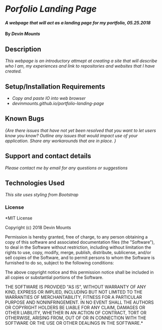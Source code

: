 # _Porfolio Landing Page_

#### _A webpage that will act as a landing page for my portfolio, 05.25.2018_

#### By _Devin Mounts_

## Description

_This webpage is an introductory attmept at creating a site that will describe who I am, my experiences and link to repositories and websites that I have created._

## Setup/Installation Requirements

* _Copy and paste IO into web browser_
* _devinmounts.github.io/portfolio-landing-page_

## Known Bugs

_{Are there issues that have not yet been resolved that you want to let users know you know?  Outline any issues that would impact use of your application.  Share any workarounds that are in place. }_

## Support and contact details

_Please contact me by email for any questions or suggestions_

## Technologies Used

_This site uses styling from Bootstrap_

### License

*MIT License

Copyright (c) 2018 Devin Mounts

Permission is hereby granted, free of charge, to any person obtaining a copy
of this software and associated documentation files (the "Software"), to deal
in the Software without restriction, including without limitation the rights
to use, copy, modify, merge, publish, distribute, sublicense, and/or sell
copies of the Software, and to permit persons to whom the Software is
furnished to do so, subject to the following conditions:

The above copyright notice and this permission notice shall be included in all
copies or substantial portions of the Software.

THE SOFTWARE IS PROVIDED "AS IS", WITHOUT WARRANTY OF ANY KIND, EXPRESS OR
IMPLIED, INCLUDING BUT NOT LIMITED TO THE WARRANTIES OF MERCHANTABILITY,
FITNESS FOR A PARTICULAR PURPOSE AND NONINFRINGEMENT. IN NO EVENT SHALL THE
AUTHORS OR COPYRIGHT HOLDERS BE LIABLE FOR ANY CLAIM, DAMAGES OR OTHER
LIABILITY, WHETHER IN AN ACTION OF CONTRACT, TORT OR OTHERWISE, ARISING FROM,
OUT OF OR IN CONNECTION WITH THE SOFTWARE OR THE USE OR OTHER DEALINGS IN THE
SOFTWARE.*
